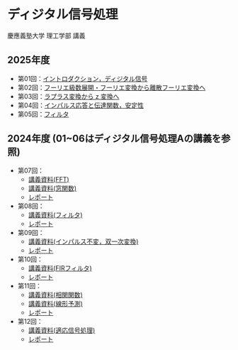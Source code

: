 # ディジタル信号処理 
慶應義塾大学 理工学部 講義

## 2025年度
- 第01回：[イントロダクション，ディジタル信号](https://takamichi-lab.github.io/digitalsignalprocessing-keio/2025/01.pdf)
- 第02回：[フーリエ級数展開・フーリエ変換から離散フーリエ変換へ](https://takamichi-lab.github.io/digitalsignalprocessing-keio/2025/02.pdf)
- 第03回：[ラプラス変換から z 変換へ](https://takamichi-lab.github.io/digitalsignalprocessing-keio/2025/03.pdf)
- 第04回：[インパルス応答と伝達関数，安定性](https://takamichi-lab.github.io/digitalsignalprocessing-keio/2025/04.pdf)
- 第05回：[フィルタ](https://takamichi-lab.github.io/digitalsignalprocessing-keio/2025/05.pdf)

## 2024年度 (01~06はディジタル信号処理Aの講義を参照)
- 第07回：
    - [講義資料(FFT)](https://takamichi-lab.github.io/digitalsignalprocessing-keio/2024/07/fft/index.html)
    - [講義資料(窓関数)](https://takamichi-lab.github.io/digitalsignalprocessing-keio/2024/07/window/index.html)
    - [レポート](https://takamichi-lab.github.io/digitalsignalprocessing-keio/2024/07/report/index.html)
- 第08回：
    - [講義資料(フィルタ)](https://takamichi-lab.github.io/digitalsignalprocessing-keio/2024/08/filter/index.html)
    - [レポート](https://takamichi-lab.github.io/digitalsignalprocessing-keio/2024/08/report/index.html)
- 第09回：
    - [講義資料(インパルス不変，双一次変換)](https://takamichi-lab.github.io/digitalsignalprocessing-keio/2024/09/iir_filter/index.html)
    - [レポート](https://takamichi-lab.github.io/digitalsignalprocessing-keio/2024/09/report/index.html)
- 第10回：
    - [講義資料(FIRフィルタ)](https://takamichi-lab.github.io/digitalsignalprocessing-keio/2024/10/fir_filter/index.html)
    - [レポート](https://takamichi-lab.github.io/digitalsignalprocessing-keio/2024/10/report/index.html)
- 第11回：
    - [講義資料(相関関数)](https://takamichi-lab.github.io/digitalsignalprocessing-keio/2024/11/correlation/index.html)
    - [講義資料(線形予測)](https://takamichi-lab.github.io/digitalsignalprocessing-keio/2024/11/linear_prediction/index.html)
    - [レポート](https://takamichi-lab.github.io/digitalsignalprocessing-keio/2024/11/report/index.html)
- 第12回：
    - [講義資料(適応信号処理)](https://takamichi-lab.github.io/digitalsignalprocessing-keio/2024/12/adaptive/index.html)
    - [レポート](https://takamichi-lab.github.io/digitalsignalprocessing-keio/2024/12/report/index.html)
